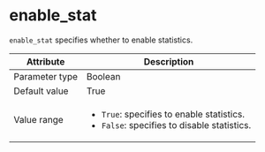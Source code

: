 # enable_stat

`enable_stat` specifies whether to enable statistics.

| Attribute | Description |
|----------|---------|
| Parameter type | Boolean |
| Default value | True |
| Value range | <ul><li>`True`: specifies to enable statistics.</li><li>`False`: specifies to disable statistics.</li></ul> |
